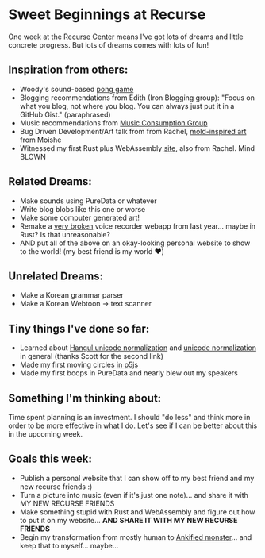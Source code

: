 # Sweet Beginnings at Recurse

One week at the [Recurse Center](https://www.recurse.com/) means I've got lots of dreams and little concrete progress. But lots of dreams comes with lots of fun!

## Inspiration from others:
- Woody's sound-based [pong game](https://woodburyshortridge.github.io/sonified-pong)
- Blogging recommendations from Edith (Iron Blogging group): "Focus on what you blog, not where you blog. You can always just put it in a GitHub Gist." (paraphrased)
- Music recommendations from [Music Consumption Group](https://mcg.recurse.com/sessions/128)
- Bug Driven Development/Art talk from from Rachel, [mold-inspired art](https://editor.p5js.org/moishe/sketches/tYuJpHUGy) from Moishe
- Witnessed my first Rust plus WebAssembly [site](https://r4chel.github.io/art/), also from Rachel. Mind BLOWN

## Related Dreams:
- Make sounds using PureData or whatever
- Write blog blobs like this one or worse
- Make some computer generated art!
- Remake a [very broken](https://github.com/lionturkey/lionturkey.github.io) voice recorder webapp from last year... maybe in Rust? Is that unreasonable?
- AND put all of the above on an okay-looking personal website to show to the world! (my best friend is my world :heart:)

## Unrelated Dreams:
- Make a Korean grammar parser
- Make a Korean Webtoon -> text scanner

## Tiny things I've done so far:
- Learned about [Hangul unicode normalization](https://stackoverflow.com/questions/42478455/convert-hangul-jamo-to-hangul-syllables-in-javascript) and [unicode normalization](https://withblue.ink/2019/03/11/why-you-need-to-normalize-unicode-strings.html) in general (thanks Scott for the second link)
- Made my first moving circles [in p5js](https://editor.p5js.org/lionturkey/sketches/eiRUTapyU)
- Made my first boops in PureData and nearly blew out my speakers

## Something I'm thinking about:
Time spent planning is an investment. I should "do less" and think more in order to be more effective in what I do. Let's see if I can be better about this in the upcoming week.

## Goals this week:
- Publish a personal website that I can show off to my best friend and my new recurse friends :)
- Turn a picture into music (even if it's just one note)... and share it with MY NEW RECURSE FRIENDS
- Make something stupid with Rust and WebAssembly and figure out how to put it on my website... **AND SHARE IT WITH MY NEW RECURSE FRIENDS**
- Begin my transformation from mostly human to [Ankified monster](http://augmentingcognition.com/ltm.html)... and keep that to myself... maybe...